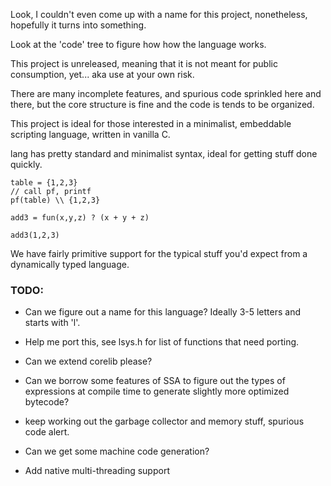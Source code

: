 
Look, I couldn't even come up with a
name for this project, nonetheless,
hopefully it turns into something.

Look at the 'code' tree to figure how
how the language works.

This project is unreleased, meaning that
it is not meant for public consumption,
yet... aka use at your own risk.

There are many incomplete features, and
spurious code sprinkled here and there,
but the core structure is fine and the
code is tends to be organized.

This project is ideal for those interested
in a minimalist, embeddable scripting
language, written in vanilla C.

lang has pretty standard and minimalist syntax,
ideal for getting stuff done quickly.

```
table = {1,2,3}
// call pf, printf
pf(table) \\ {1,2,3}

add3 = fun(x,y,z) ? (x + y + z)

add3(1,2,3)
```

We have fairly primitive support for
the typical stuff you'd expect from
a dynamically typed language.


### TODO:

- Can we figure out a name for this
language? Ideally 3-5 letters and
starts with 'l'.

- Help me port this, see lsys.h for list
of functions that need porting.

- Can we extend corelib please?

- Can we borrow some features of SSA to
figure out the types of expressions at
compile time to generate slightly more
optimized bytecode?

- keep working out the garbage collector
and memory stuff, spurious code alert.

- Can we get some machine code generation?

- Add native multi-threading support
